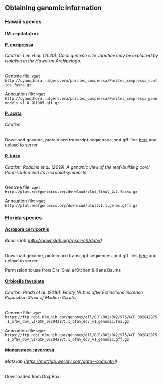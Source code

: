 ## Obtaining genomic information

### Hawaii species

#### [M. capitata]xxx

#### [P. compressa](http://cyanophora.rutgers.edu/porites_compressa/) 

###### Citation: Lee et al. (2020). Coral genome size variation may be explained by isolation in the Hawaiian Archipelago.

Genome file: ```wget http://cyanophora.rutgers.edu/porites_compressa/Porites_compressa_contigs.fasta.gz```

Annotation file: ```wget http://cyanophora.rutgers.edu/porites_compressa/Porites_compressa_genemodels_v1.0_201905.gff.gz```


#### [P. acuta](http://cyanophora.rutgers.edu/Pocillopora_acuta/)

###### Citation: 

Download genome, protein and transcript sequences, and gff files [here](http://cyanophora.rutgers.edu/Pocillopora_acuta/) and upload to server 

#### [P. lutea](http://plut.reefgenomics.org/download/)

###### Citation: Robbins et al. (2019). A genomic view of the reef-building coral Porites lutea and its microbial symbionts. 

Genome file: ```wget http://plut.reefgenomics.org/download/plut_final_2.1.fasta.gz```

Annotation file: ```wget http://plut.reefgenomics.org/download/plut2v1.1.genes.gff3.gz```


### Florida species 

#### [Acropora cervicornis](http://baumslab.org/research/data/)
###### Baums lab (http://baumslab.org/research/data/)

Download genome, protein and transcript sequences, and gff files [here](https://usegalaxy.org/u/skitch/h/acervicornis-genome) and upload to server 

Permission to use from Drs. Shelia Kitchen & Iliana Baums 

#### [Orbicella faveolata](https://www.ncbi.nlm.nih.gov/genome/13173)

###### Citation: Prada et al. (2016). Empty Niches after Extinctions Increase Population Sizes of Modern Corals. 

Genome File: ```wget https://ftp.ncbi.nlm.nih.gov/genomes/all/GCF/002/042/975/GCF_002042975.1_ofav_dov_v1/GCF_002042975.1_ofav_dov_v1_genomic.fna.gz```

Annotation file: ```wget https://ftp.ncbi.nlm.nih.gov/genomes/all/GCF/002/042/975/GCF_002042975.1_ofav_dov_v1/GCF_002042975.1_ofav_dov_v1_genomic.gff.gz```

#### [Montastraea cavernosa](https://www.dropbox.com/s/0inwmljv6ti643o/Mcavernosa_genome.tgz?dl=0&file_subpath=%2FMcav_genome)
###### Matz lab (https://matzlab.weebly.com/data--code.html)

Downloaded from DropBox